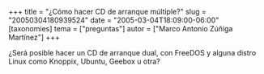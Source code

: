 +++
title = "¿Cómo hacer CD de arranque múltiple?"
slug = "20050304180939524"
date = "2005-03-04T18:09:00-06:00"
[taxonomies]
tema = ["preguntas"]
autor = ["Marco Antonio Zúñiga Martínez"]
+++

¿Será posible hacer un CD de arranque dual, con FreeDOS y alguna distro
Linux como Knoppix, Ubuntu, Geebox u otra?

